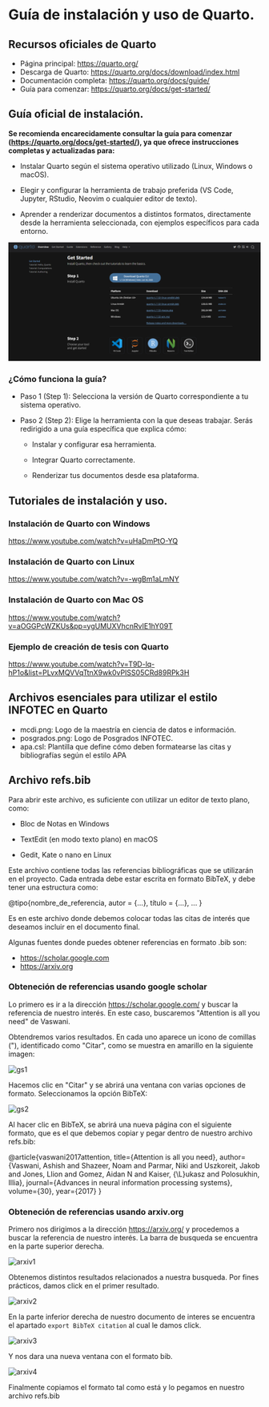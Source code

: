 # Guía de instalación y uso de Quarto.

## Recursos oficiales de Quarto

- Página principal: https://quarto.org/
- Descarga de Quarto: https://quarto.org/docs/download/index.html
- Documentación completa: https://quarto.org/docs/guide/
- Guía para comenzar: https://quarto.org/docs/get-started/

## Guía oficial de instalación.

**Se recomienda encarecidamente consultar la guía para comenzar (https://quarto.org/docs/get-started/), ya que ofrece instrucciones completas y actualizadas para:**

- Instalar Quarto según el sistema operativo utilizado (Linux, Windows o macOS).

- Elegir y configurar la herramienta de trabajo preferida (VS Code, Jupyter, RStudio, Neovim o cualquier editor de texto).

- Aprender a renderizar documentos a distintos formatos, directamente desde la herramienta seleccionada, con ejemplos específicos para cada entorno.

![get_started](https://github.com/GOG1296/retribucion_social/blob/images/guide1.PNG)

### ¿Cómo funciona la guía?

- Paso 1 (Step 1): Selecciona la versión de Quarto correspondiente a tu sistema operativo.

- Paso 2 (Step 2): Elige la herramienta con la que deseas trabajar. Serás redirigido a una guía específica que explica cómo:

  - Instalar y configurar esa herramienta.

  - Integrar Quarto correctamente.

  - Renderizar tus documentos desde esa plataforma.

## Tutoriales de instalación y uso.

### Instalación de Quarto con Windows

https://www.youtube.com/watch?v=uHaDmPtO-YQ

### Instalación de Quarto con Linux

https://www.youtube.com/watch?v=-wgBm1aLmNY

### Instalación de Quarto con Mac OS

https://www.youtube.com/watch?v=aOGGPcWZKUs&pp=ygUMUXVhcnRvIE1hY09T

### Ejemplo de creación de tesis con Quarto

https://www.youtube.com/watch?v=T9D-lq-hP1o&list=PLvxMQVVqTtnX9wk0vPISS05CRd89RPk3H

## Archivos esenciales para utilizar el estilo INFOTEC en Quarto

- mcdi.png: Logo de la maestría en ciencia de datos e información.
- posgrados.png: Logo de Posgrados INFOTEC.
- apa.csl: Plantilla que define cómo deben formatearse las citas y bibliografías según el estilo APA

## Archivo refs.bib

Para abrir este archivo, es suficiente con utilizar un editor de texto plano, como:

- Bloc de Notas en Windows

- TextEdit (en modo texto plano) en macOS

- Gedit, Kate o nano en Linux

Este archivo contiene todas las referencias bibliográficas que se utilizarán en el proyecto. Cada entrada debe estar escrita en formato BibTeX, y debe tener una estructura como:

@tipo{nombre_de_referencia,
  autor = {...},
  título = {...},
  ...
}

Es en este archivo donde debemos colocar todas las citas de interés que deseamos incluir en el documento final.

Algunas fuentes donde puedes obtener referencias en formato .bib son:
- https://scholar.google.com
- https://arxiv.org
  
### Obteneción de referencias usando google scholar

Lo primero es ir a la dirección https://scholar.google.com/ y buscar la referencia de nuestro interés. En este caso, buscaremos "Attention is all you need" de Vaswani.

Obtendremos varios resultados. En cada uno aparece un icono de comillas ("), identificado como "Citar", como se muestra en amarillo en la siguiente imagen:

![gs1](https://github.com/gog14/retribucion_social/blob/images/gs1.PNG)

Hacemos clic en "Citar" y se abrirá una ventana con varias opciones de formato. Seleccionamos la opción BibTeX:

![gs2](https://github.com/gog14/retribucion_social/blob/images/gs2.PNG)

Al hacer clic en BibTeX, se abrirá una nueva página con el siguiente formato, que es el que debemos copiar y pegar dentro de nuestro archivo refs.bib:

@article{vaswani2017attention,
  title={Attention is all you need},
  author={Vaswani, Ashish and Shazeer, Noam and Parmar, Niki and Uszkoreit, Jakob and Jones, Llion and Gomez, Aidan N and Kaiser, {\L}ukasz and Polosukhin, Illia},
  journal={Advances in neural information processing systems},
  volume={30},
  year={2017}
}

### Obteneción de referencias usando arxiv.org

Primero nos dirigimos a la dirección https://arxiv.org/ y procedemos a buscar la referencia de nuestro interés. La barra de busqueda se encuentra en la parte superior derecha.

![arxiv1](https://github.com/gog14/retribucion_social/blob/images/arxiv1.PNG)

Obtenemos distintos resultados relacionados a nuestra busqueda. Por fines prácticos, damos click en el primer resultado.

![arxiv2](https://github.com/gog14/retribucion_social/blob/images/arxiv2.PNG)

En la parte inferior derecha de nuestro documento de interes se encuentra el apartado ```export BibTeX citation``` al cual le damos click.

![arxiv3](https://github.com/gog14/retribucion_social/blob/images/arxiv3.PNG)

Y nos dara una nueva ventana con el formato bib.

![arxiv4](https://github.com/gog14/retribucion_social/blob/images/arxiv4.PNG)

Finalmente copiamos el formato tal como está y lo pegamos en nuestro archivo refs.bib





